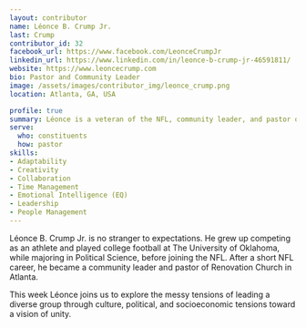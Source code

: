 ```yaml
---
layout: contributor
name: Léonce B. Crump Jr.
last: Crump
contributor_id: 32
facebook_url: https://www.facebook.com/LeonceCrumpJr
linkedin_url: https://www.linkedin.com/in/leonce-b-crump-jr-46591811/
website: https://www.leoncecrump.com
bio: Pastor and Community Leader
image: /assets/images/contributor_img/leonce_crump.png
location: Atlanta, GA, USA

profile: true
summary: Léonce is a veteran of the NFL, community leader, and pastor of Renovation Church in Atlanta.
serve:
  who: constituents
  how: pastor
skills:
- Adaptability
- Creativity
- Collaboration
- Time Management
- Emotional Intelligence (EQ)
- Leadership 
- People Management
---
```

Léonce B. Crump Jr. is no stranger to expectations. He grew up competing as an athlete and played college football at The University of Oklahoma, while majoring in Political Science, before joining the NFL. After a short NFL career, he became a community leader and pastor of Renovation Church in Atlanta.

This week Léonce joins us to explore the messy tensions of leading a diverse group through culture, political, and socioeconomic tensions toward a vision of unity.